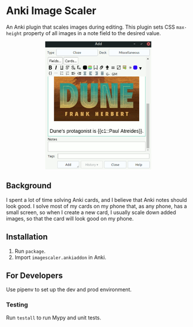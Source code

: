 # Anki Image Scaler

An Anki plugin that scales images during editing. This plugin sets CSS
`max-height` property of all images in a note field to the desired value.

<p align="center">
  <img src="images/dune-scale.gif" height="350px"/>
</p>

## Background

I spent a lot of time solving Anki cards, and I believe that Anki notes should
look good. I solve most of my cards on my phone that, as any phone, has a small
screen, so when I create a new card, I usually scale down added images, so that
the card will look good on my phone.

## Installation

1. Run `package`.
2. Import `imagescaler.ankiaddon` in Anki.

## For Developers

Use pipenv to set up the dev and prod environment.

### Testing

Run `testall` to run Mypy and unit tests.
